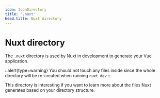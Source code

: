 ```yaml
---
icon: IconDirectory
title: '.nuxt'
head.title: Nuxt directory
---
```



# Nuxt directory

The `.nuxt` directory is used by Nuxt in development to generate your Vue application.

::alert{type=warning}
You should not touch any files inside since the whole directory will be re-created when running `nuxt dev`
::

This directory is interesting if you want to learn more about the files Nuxt generates based on your directory structure.
